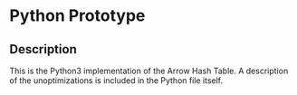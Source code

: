 # Python Prototype

## Description

This is the Python3 implementation of the Arrow Hash Table. A description of the
unoptimizations is included in the Python file itself.

